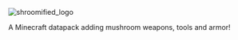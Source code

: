 ![shroomified_logo](https://github.com/Hexuar/Shroomified/assets/97542759/cb4e4730-4b27-461c-afd6-750757a35367)

A Minecraft datapack adding mushroom weapons, tools and armor!
